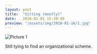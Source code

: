 ```yaml
---
layout: post
title:  "Sitting (mostly)"
date:   2018-01-01 15:39:40
preview: "/assets/img/2018-01-16/1.jpg"
---
```


![Picture 1](holder.js/800x600?auto=yes)

Still tying to find an organizational scheme.
